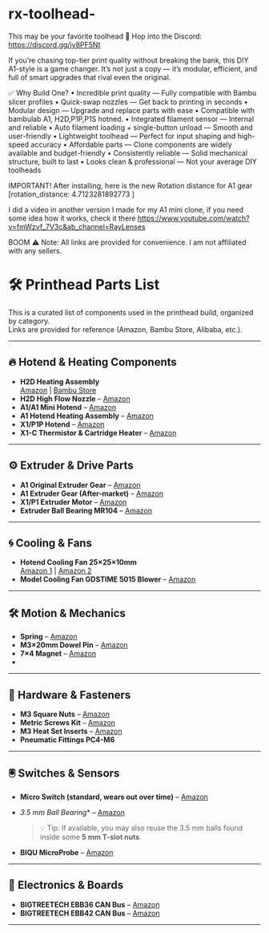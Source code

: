 # rx-toolhead-
This may be your favorite toolhead 
🔗 Hop into the Discord: https://discord.gg/jy8PF5Nt

 If you’re chasing top-tier print quality without breaking the bank, this DIY A1-style is a game changer. It’s not just a copy — it’s modular, efficient, and full of smart upgrades that rival even the original.

✅ Why Build One?
   •    Incredible print quality — Fully compatible with Bambu slicer profiles
   •    Quick-swap nozzles — Get back to printing in seconds
   •    Modular design — Upgrade and replace parts with ease
   •    Compatible with bambulab A1, H2D,P1P,P1S hotned.
   •    Integrated filament sensor — Internal and reliable
   •    Auto filament loading + single-button unload — Smooth and user-friendly
   •    Lightweight toolhead — Perfect for input shaping and high-speed accuracy
   •    Affordable parts — Clone components are widely available and budget-friendly
   •    Consistently reliable — Solid mechanical structure, built to last
   •    Looks clean & professional — Not your average DIY toolheads 
  

 IMPORTANT!
 After installing, here is the new Rotation distance for A1 gear [rotation_distance: 4.7123281892773 ]

  
  I did a video in another version I made for my A1 mini clone, if you need some idea how it works, check it there https://www.youtube.com/watch?v=fmWzvf_7V3c&ab_channel=RayLenses

BOOM
⚠️ Note: All links are provided for convenience. I am not affiliated with any sellers.
# 🛠️ Printhead Parts List

This is a curated list of components used in the printhead build, organized by category.  
Links are provided for reference (Amazon, Bambu Store, Alibaba, etc.).

---

## 🔥 Hotend & Heating Components
- **H2D Heating Assembly**  
  [Amazon](https://amzn.to/3UKCEAi) | [Bambu Store](https://us.store.bambulab.com/products/hotend-heating-assembly-h2d?srsltid=AfmBOooj0L9xQ9jw24dGAphMQrmy2IqzifMXgK8Xp372rDe6id_dNbt7)
- **H2D High Flow Nozzle** – [Amazon](https://amzn.to/3UHH4b5)  
- **A1/A1 Mini Hotend** – [Amazon](https://amzn.to/3HgmjzI)  
- **A1 Hotend Heating Assembly** – [Amazon](https://amzn.to/4mCa6Wn)  
- **X1/P1P Hotend** – [Amazon](https://amzn.to/43OZ48K)  
- **X1-C Thermistor & Cartridge Heater** – [Amazon](https://amzn.to/4dXoVPz)  

---

## ⚙️ Extruder & Drive Parts
- **A1 Original Extruder Gear** – [Amazon](https://amzn.to/43DvLF5)  
- **A1 Extruder Gear (After-market)** – [Amazon](https://amzn.to/3HiRBGj)  
- **X1/P1 Extruder Motor** – [Amazon](https://amzn.to/3Z6UWyk)  
- **Extruder Ball Bearing MR104** – [Amazon](https://amzn.to/3Z6Cshv)  

---

## 🌀 Cooling & Fans
- **Hotend Cooling Fan 25×25×10mm**  
  [Amazon 1](https://amzn.to/4knDiiu) | [Amazon 2](https://amzn.to/4jAukNG)
- **Model Cooling Fan GDSTIME 5015 Blower** – [Amazon](https://amzn.to/4dA5kV4)  

---

## 🛠️ Motion & Mechanics
- **Spring** – [Amazon](https://amzn.to/3SreQjO)  
- **M3×20mm Dowel Pin** – [Amazon](https://amzn.to/4kFPafm)  
- **7×4 Magnet** – [Amazon](https://amzn.to/3Z9IBtg)
- 

---

## 🔩 Hardware & Fasteners
- **M3 Square Nuts** – [Amazon](https://amzn.to/44UxJTG)  
- **Metric Screws Kit** – [Amazon](https://amzn.to/4kk8a3j)  
- **M3 Heat Set Inserts** – [Amazon](https://amzn.to/4kFgrOS)  
- **Pneumatic Fittings PC4-M6**  

---

## 🖲️ Switches & Sensors
- **Micro Switch (standard, wears out over time)** – [Amazon](https://amzn.to/3StHd0K)
- *3.5 mm Ball Bearing** – [Amazon](https://amzn.to/45RsvqI)  
  > 💡 Tip: If available, you may also reuse the 3.5 mm balls found inside some **5 mm T-slot nuts**.  

- **BIQU MicroProbe** – [Amazon](https://amzn.to/3Hi1GDk)  

---

## 🔌 Electronics & Boards
- **BIGTREETECH EBB36 CAN Bus** – [Amazon](https://amzn.to/3FsHxtS)  
- **BIGTREETECH EBB42 CAN Bus** – [Amazon](https://amzn.to/43OYGHk)  

---
